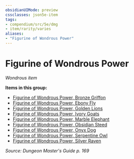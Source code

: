 ```yaml
---
obsidianUIMode: preview
cssclasses: json5e-item
tags:
- compendium/src/5e/dmg
- item/rarity/varies
aliases: 
- "Figurine of Wondrous Power"
---
```

# Figurine of Wondrous Power
*Wondrous item*  


**Items in this group:**

- [Figurine of Wondrous Power, Bronze Griffon](2-Mechanics/CLI/items/figurine-of-wondrous-power-bronze-griffon.md)
- [Figurine of Wondrous Power, Ebony Fly](2-Mechanics/CLI/items/figurine-of-wondrous-power-ebony-fly.md)
- [Figurine of Wondrous Power, Golden Lions](2-Mechanics/CLI/items/figurine-of-wondrous-power-golden-lions.md)
- [Figurine of Wondrous Power, Ivory Goats](2-Mechanics/CLI/items/figurine-of-wondrous-power-ivory-goats.md)
- [Figurine of Wondrous Power, Marble Elephant](2-Mechanics/CLI/items/figurine-of-wondrous-power-marble-elephant.md)
- [Figurine of Wondrous Power, Obsidian Steed](2-Mechanics/CLI/items/figurine-of-wondrous-power-obsidian-steed.md)
- [Figurine of Wondrous Power, Onyx Dog](2-Mechanics/CLI/items/figurine-of-wondrous-power-onyx-dog.md)
- [Figurine of Wondrous Power, Serpentine Owl](2-Mechanics/CLI/items/figurine-of-wondrous-power-serpentine-owl.md)
- [Figurine of Wondrous Power, Silver Raven](2-Mechanics/CLI/items/figurine-of-wondrous-power-silver-raven.md)

*Source: Dungeon Master's Guide p. 169*